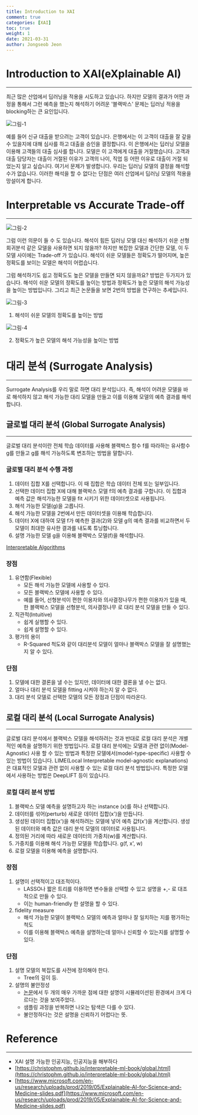 ```yaml
---
title: Introduction to XAI
comment: true
categories: [XAI]
toc: true
weight: 1
date: 2021-03-31
author: Jongseob Jeon
---
```



# Introduction to XAI(eXplainable AI)

---

최근 많은 산업에서 딥러닝을 적용을 시도하고 있습니다. 하지만 모델의 결과가 어떤 과정을 통해서 그런 예측을 했는지 해석하기 어려운 '블랙박스' 문제는 딥러닝 적용을 blocking하는 큰 요인입니다.

![그림-1](/imgs/xai/xai-1.png)

예를 들어 신규 대출을 받으려는 고객이 있습니다. 은행에서는 이 고객이 대출을 잘 갚을 수 있을지에 대해 심사를 하고 대출을 승인을 결정합니다. 이 은행에서는 딥러닝 모델을 이용해 고객들의 대출 심사를 합니다. 모델은 이 고객에게 대출을 거절했습니다. 고객과 대출 담당자는 대출이 거절된 이유가 고객의 나이, 직업 등 어떤 이유로 대출이 거절 되었는지 알고 싶습니다. 여기서 문제가 발생합니다. 우리는 딥러닝 모델의 결정을 해석할 수가 없습니다. 이러한 해석을 할 수 없다는 단점은 여러 산업에서 딥러닝 모델의 적용을 망설이게 합니다.

# Interpretable vs Accurate Trade-off

---

![그림-2](/imgs/xai/xai-2.png)

그럼 이런 의문이 들 수 도 있습니다. 해석이 힘든 딥러닝 모델 대신 해석하기 쉬운 선형회귀분석 같은 모델을 사용하면 되지 않을까? 하지만 복잡한 모델과 간단한 모델, 이  두 모델 사이에는 Trade-off 가 있습니다. 해석이 쉬운 모델들은 정확도가 떨어지며, 높은 정확도를 보이는 모델은 해석이 어렵습니다. 

그럼 해석하기도 쉽고 정확도도 높은 모델을 만들면 되지 않을까요? 방법은 두가지가 있습니다. 해석이 쉬운 모델의 정확도를 높이는 방법과 정확도가 높은 모델의 해석 가능성을 높이는 방법입니다. 그리고 최근 논문들을 보면 2번의 방법을 연구하는 추세입니다.

![그림-3](/imgs/xai/xai-3.png)

1. 해석이 쉬운 모델의 정확도를 높이는 방법

![그림-4](/imgs/xai/xai-4.png)

2. 정확도가 높은 모델의 해석 가능성을 높이는 방법

# 대리 분석 (Surrogate Analysis)

---

Surrogate Analysis를 우리 말로 하면 대리 분석입니다. 즉, 해석이 어려운 모델을 바로 해석하지 않고 해석 가능한 대리 모델을 만들고 이를 이용해 모델의 예측 결과를 해석합니다.

## 글로벌 대리 분석 (Global Surrogate Analysis)

---

글로벌 대리 분석이란 전체 학습 데이터를 사용해 블랙박스 함수 f를 따라하는 유사함수 g를 만들고 g를 해석 가능하도록 변조하는 방법을 말합니다.

### 글로벌 대리 분석 수행 과정

1. 데이터 집합 X를 선택합니다. 이 때 집합은 학습 데이터 전체 또는 일부입니다.
2. 선택한 데이터 집합 X에 대해 블랙박스 모델 f의 예측 결과를 구합니다. 이 집합과 예측 값은 해석가능한 모델을 fit 시키기 위한 데이터셋으로 사용됩니다.
3. 해석 가능한 모델(g)을 고릅니다. 
4. 해석 가능한 모델을 2번에서 만든 데이터셋을 이용해 학습합니다.
5. 데이터 X에 대하여 모델 f가 예측한 결과(2)와 모델 g의 예측 결과를 비교하면서 두 모델이 최대한 유사한 결과를 내도록 튜닝합니다.
6. 설명 가능한 모델 g을 이용해 블랙박스 모델(f)을 해석합니다.

[Interpretable Algorithms](https://www.notion.so/4664e50dbb32411789c415d77743f988)

### 장점

1. 유연함(Flexible)
    - 모든 해석 가능한 모델에 사용할 수 있다.
    - 모든 블랙박스 모델에 사용할 수 있다.
    - 예를 들어, 선형분석이 편한 이용자와 의사결정나무가 편한 이용자가 있을 때, 한 블랙박스 모델을 선형분석, 의사결정나무 로 대리 분석 모델을 만들 수 있다.
2. 직관적(Intuitive)
    - 쉽게 실행할 수 있다.
    - 쉽게 설명할 수 있다.
3. 평가의 용이
    - R-Squared 척도와 같이 대리분석 모델이 얼마나 블랙박스 모델을 잘 설명했는지 알 수 있다.

### 단점

1. 모델에 대한 결론을 낼 수는 있지만, 데이터에 대한 결론을 낼 수는 없다.
2. 얼마나 대리 분석 모델을 fitting 시켜야 하는지 알 수 없다.
3. 대리 분석 모델로 선택한 모델의 모든 장점과 단점이 따라온다.

## 로컬 대리 분석 (Local Surrogate Analysis)

---

글로벌 대리 분석에서 블랙박스 모델을 해석하려는 것과 반대로 로컬 대리 분석은 개별적인 예측을 설명하기 위한 방법입니다. 로컬 대리 분석에는 모델과 관련 없이(Model-Agnostic) 사용 할 수 있는 방법과 특정한 모델에서(model-type-specific) 사용할 수 있는 방법이 있습니다. LIME(Local Interpretable model-agnostic explanations)은 대표적인 모델과 관련 없이 사용할 수 있는 로컬 대리 분석 방법입니다. 특정한 모델에서 사용하는 방법은 DeepLIFT 등이 있습니다.

### 로컬 대리 분석 방법

1. 블랙박스 모델 예측을 설명하고자 하는 instance (x)를 하나 선택합니다.
2. 데이터를 섞어(perturb) 새로운 데이터 집합(x')을  만듭니다.
3. 생성된 데이터 집합(x')을 해석하려는 모델에 넣어 예측 값f(x')을 계산합니다. 생성된 데이터와 예측 값은 대리 분석 모델의 데이터로 사용됩니다.
4. 정의된 거리에 따라 새로운 데이터의 가중치(w)를 계산합니다.
5. 가중치를 이용해 해석 가능한 모델을 학습합니다. g(f, x', w)
6. 로컬 모델을 이용해 예측을 설명합니다.

### 장점

1. 설명이 선택적이고 대조적이다.
    - LASSO나 짧은 트리를 이용하면 변수들을 선택할 수 있고 설명을 +,- 로 대조적으로 만들 수 있다.
    - 이는 human-friendly 한 설명을 할 수 있다.
2. fidelity measure
    - 해석 가능한 모델이 블랙박스 모델의 예측과 얼마나 잘 일치하는 지를 평가하는 척도
    - 이를 이용해 블랙박스 예측을 설명하는데 얼마나 신뢰할 수 있는지를 설명할 수 있다.

### 단점

1. 설명 모델의 복잡도를 사전에 정의해야 한다.
    - Tree의 깊이 등.
2. 설명의 불안정성
    - [논문](https://arxiv.org/pdf/1806.08049.pdf)에서 두 개의 매우 가까운 점에 대한 설명이 시뮬레이션된 환경에서 크게 다르다는 것을 보여주었다.
    - 샘플링 과정을 반복하면 나오는 탐색은 다를 수 있다.
    - 불안정하다는 것은 설명을 신뢰하기 어렵다는 뜻.

# Reference

---

- XAI 설명 가능한 인공지능, 인공지능을 해부하다
- [https://christophm.github.io/interpretable-ml-book/global.html](https://christophm.github.io/interpretable-ml-book/global.html)
- [https://www.microsoft.com/en-us/research/uploads/prod/2019/05/Explainable-AI-for-Science-and-Medicine-slides.pdf](https://www.microsoft.com/en-us/research/uploads/prod/2019/05/Explainable-AI-for-Science-and-Medicine-slides.pdf)